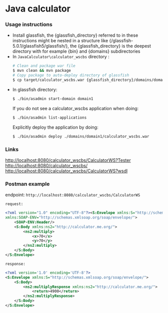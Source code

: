 # Java calculator


### Usage instructions

- Install glassfish, the {glassfish_directory} referred to in these instructions might be nested in a structure like {/glassfish-5.0.1/glassfish5/glassfish/}, the {glassfish_directory} is the deepest directory with for example {bin} and {domains} subdirectories
- In `JavaCalculator\calculator_wscbs` directory :
     ```sh
    # Clean and package war file
	$ mvn clean && mvn package
    # Copy package to auto-deploy directory of glassfish
    $ cp target/calculator_wscbs.war {glassfish_directory}/domains/domain1/calculator_wscbs.war
    ```
- In glassfish directory:
     ```sh
    $ ./bin/asadmin start-domain domain1
    ```
    If you do not see a calculator_wscbs application when doing:
    ```sh
    $ ./bin/asadmin list-applications
    ```
    Explicitly deploy the application by doing:
    ```sh
    $ ./bin/asadmin deploy ./domains/domain1/calculator_wscbs.war
    ```

### Links
[http://localhost:8080/calculator_wscbs/CalculatorWS?Tester](http://localhost:8080/calculator_wscbs/CalculatorWS?Tester)
[http://localhost:8080/calculator_wscbs/](http://localhost:8080/calculator_wscbs/)
[http://localhost:8080/calculator_wscbs/CalculatorWS?wsdl](http://localhost:8080/calculator_wscbs/CalculatorWS?wsdl)


### Postman example
endpoint: `http://localhost:8080/calculator_wscbs/CalculatorWS`

`request:`
```xml
<?xml version="1.0" encoding="UTF-8"?><S:Envelope xmlns:S="http://schemas.xmlsoap.org/soap/envelope/"
xmlns:SOAP-ENV="http://schemas.xmlsoap.org/soap/envelope/">
    <SOAP-ENV:Header/>
    <S:Body xmlns:ns2="http://calculator.me.org/">
        <ns2:multiply>
            <x>70</x>
            <y>70</y>
        </ns2:multiply>
    </S:Body>
</S:Envelope>
```

`response:`
```xml
<?xml version='1.0' encoding='UTF-8'?>
<S:Envelope xmlns:S="http://schemas.xmlsoap.org/soap/envelope/">
    <S:Body>
        <ns2:multiplyResponse xmlns:ns2="http://calculator.me.org/">
            <return>4900</return>
        </ns2:multiplyResponse>
    </S:Body>
</S:Envelope>
```


